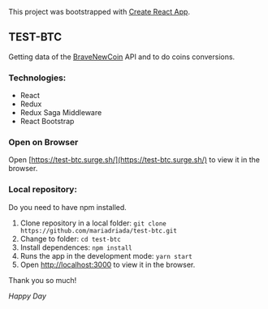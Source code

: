 This project was bootstrapped with [Create React App](https://github.com/facebook/create-react-app).

## TEST-BTC
Getting data of  the [BraveNewCoin](https://rapidapi.com/BraveNewCoin/api/crypto-asset-tickers) API and to do  coins conversions.

### Technologies:
- React
- Redux
- Redux Saga Middleware
- React Bootstrap

### Open on Browser
Open [https://test-btc.surge.sh/](https://test-btc.surge.sh/) to view it in the browser.

### Local repository:
Do you need to have npm installed.
1. Clone repository in a local folder: `git clone https://github.com/mariadriada/test-btc.git`
2. Change to folder: `cd test-btc` 
3. Install dependences: `npm install`
4. Runs the app in the development mode:  `yarn start`
5. Open [http://localhost:3000](http://localhost:3000) to view it in the browser.

Thank you so much!

*Happy Day*